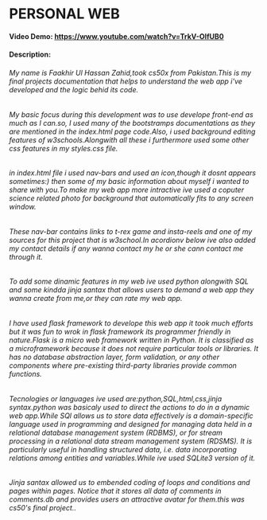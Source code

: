 # PERSONAL WEB
#### Video Demo:  <https://www.youtube.com/watch?v=TrkV-OIfUB0>
#### Description:
######    My name is Faakhir Ul Hassan Zahid,took cs50x from Pakistan.This is my final projects documentation that helps to understand the web app i've developed and the logic behid its code.
######    My basic focus during this development was to use develope front-end as much as I can.so, I used many of the bootstramps documentations as they are mentioned in the index.html page code.Also, i used background editing features of w3schools.Alongwith all these i furthermore used some other css features in my styles.css file.
######   in index.html file i used nav-bars and used an icon,though it dosnt appears sometimes:) then some of my basic information about myself i wanted to share with you.To make my web app more intractive ive used a coputer science related photo for background that automatically fits to any screen window.
######   These nav-bar contains links to t-rex game and insta-reels and one of my sources for this project that is w3school.In acordionv below ive also added my contact details if any wanna contact my he or she cann contact me through it.
######   To add some dinamic features in my web ive used python alongwith SQL and some kindda jinja santax that allows users to demand a web app they wanna create from me,or they can rate my web app.
######   I have used flask framework to develope this web app it took much efforts but it was fun to wrok in flask framework its programmer friendly in nature.Flask is a micro web framework written in Python. It is classified as a microframework because it does not require particular tools or libraries. It has no database abstraction layer, form validation, or any other components where pre-existing third-party libraries provide common functions.
######   Tecnologies or languages ive used are:python,SQL,html,css,jinja syntax.python was basicaly used to direct the actions to do in a dynamic web app.While SQl allows us to store data effectively is a domain-specific language used in programming and designed for managing data held in a relational database management system (RDBMS), or for stream processing in a relational data stream management system (RDSMS). It is particularly useful in handling structured data, i.e. data incorporating relations among entities and variables.While ive used SQLite3 version of it.
######   Jinja santax allowed us to embended coding of loops and conditions and pages within pages. Notice that it stores all data of comments in comments.db and provides users an attractive avatar for them.this was cs50's final project..